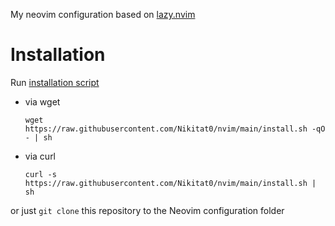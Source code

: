 My neovim configuration based on [lazy.nvim](https://github.com/folke/lazy.nvim)

# Installation

Run
[installation script](https://raw.githubusercontent.com/nieoku/nvim/main/install.sh)

- via wget

  ```
  wget https://raw.githubusercontent.com/Nikitat0/nvim/main/install.sh -qO - | sh
  ```

- via curl

  ```
  curl -s https://raw.githubusercontent.com/Nikitat0/nvim/main/install.sh | sh
  ```

or just `git clone` this repository to the Neovim configuration folder
